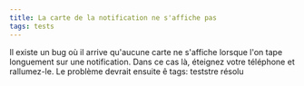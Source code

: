 ```yaml
---
title: La carte de la notification ne s'affiche pas
tags: tests
---
```


Il existe un bug où il arrive qu'aucune carte ne s'affiche lorsque l'on tape longuement sur une notification. Dans ce cas là, éteignez votre téléphone et rallumez-le. Le problème devrait ensuite ê
tags: teststre résolu
